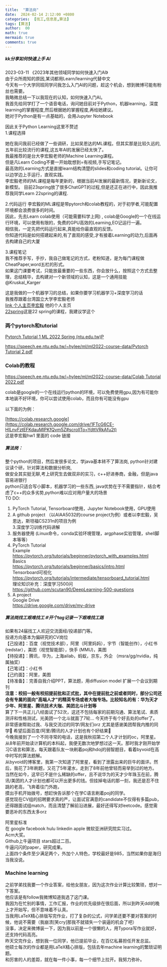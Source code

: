 ```yaml
---
title:  "算法岗"
date:  2024-02-14 2:12:00 +0800
categories:  [找工,信息差,算法] 
tags: [算法]     
author:  00                    
math: true
mermaid: true
comments: true
---
```

##### kk分享如何快速上手 AI
2023-03-11
《2023年其他领域同学如何快速入门AI》<br>
由于众所周知的原因,某词都用Learn/learning代替中文<br>
今天有一个大学同班同学问我怎么入门Al的问题，趁这个机会，想到微博可能有粉丝也需要。<br>
我略微总结一下以我现在的认知，如何快速入门Al。<br>
我首先给同学打了一个语音电话，询问她目前对于Python，机器learning，深度learning的掌握程度,然后根据她的掌握程度,再给她建议。<br>
她对于Python是有一点基础的，会用Jupyter Notebook<br>

因此关于Python Learning这里不赘述<br>
1.课程选择<br>

她在我问我前已经做了一些调研，比如吴恩达的ML课程。但其实那是比较久远的,五年前比较流行的课程,这五年Al的发展已经太快了。<br>
我最推荐的是台大李宏毅老师的Machine Learning课程。<br>
但是凡Learn Coding不要一开始耽想到=有视频,手写记笔记。<br>
最高效的Learning方式是直接learn结构清楚的slides和coding tutorial。让你可以边学边上手运行，直观实践。<br>
李宏毅老师的ML课程是每年更新的，根据当前AI发展的最新情况，更新新论文，新模型。
目前23spring放了很多ChatGPT的过程,但是还正在进行中，因此我推荐我同学Learn 22spring的课程.<br>

2.代码运行
李宏毅的ML课程是带pytorch和colab教程的，对于初学者,可能配置环境都会浪费很多的时间。<br>
因此，先去Learn colab使用（可能需要科学上网) , colab是Google的一个在线运行环境，可以使用有限的，免费的GPU高效的Learning,EO记运行一遍。<br>
相信我，一定先把代码运行起来,真能给你最直观的反馈。<br>
你知道代码是如何搭建起来的,有了直观的感受,才有接着Learning的动力,后面再去构建自己的大厦<br>

3.课程笔记<br>
我不推荐手写，手抄，我自己做笔记的方式，老粉知道，是为每门课程做CheatPaper,word五栏的形式。<br>
如果这门课要考试，只能放最重要的一些东西，你会放什么，按照这个方式去整理，总结精华，去构建对一个新领域的认知，这是一个通用技能<br>
@Kruskal_Karger<br>

这是我做的一个机器学习的总结，如果你要学习机器学习+深度学习的话<br>
我推荐跟着台湾国立大学李宏毅老师<br>
[link 个人主页李宏毅](https://speech.ee.ntu.edu.tw/~hylee/index/.php) 他的个人主页<br>
[22spring](https://speech.ee.ntu.edu.tw/~hylee/ml/2022-spring.php)这是22 spring的课程，我建议学这个<br>

### 两个pytorch和tutorial<br>

[Pytorch Tutorial 1 ML 2022 Spring (ntu.edu.tw)P](https://speech.ee.ntu.edu.tw/~hylee/ml/ml2022-course-data/Pytorch%20Tutorial%201.pdf)<br>

[https://speech.ee.ntu.edu.tw/~hylee/ml/ml2022-course-data/Pytorch Tutorial 2.pdf](https://speech.ee.ntu.edu.tw/~hylee/ml/ml2022-course-data/Pytorch%20Tutorial%202.pdf)<br>

### Colab的教程<br>

[https://speech.ee.ntu.edu.tw/~hylee/ml/ml2022-course-data/Colab Tutorial 2022.pdf](https://speech.ee.ntu.edu.tw/~hylee/ml/ml2022-course-data/Colab%20Tutorial%202022.pdf)<br>

colab是google的一个在线运行python的环境，可以免费使用gpu,因为有可能你本地装不好环境，你可以尝试使用colab，而且你有可能没有gpu<br>

以下面的为例：<br>

[https://colab.research.google](https://colab.research.google.com/drive/1FTcG6CE-HILnvFztEFKdauMIPKfQvm5Z#scrollTo=YdttVRkAfu2t)<br>
这是李宏毅hw1 里面的 code 链接<br>

##### 算法岗：<br>
整个python的项目，然后发很多论文，学java基本转不了算法岗, python针对建议读个研，针对算法和数据分析岗,<br>
做安全其实挺无聊,考上研究生去做双非的实习，c++好进券商，金融，但是java容易进银行<br>
python只适合写小脚本，机器学习的一些东西, java优势在于不需要指针，结合考虑了c++的众多劣势,python难以应对用户量大的场景<br>
TO DO:<br>

1. PyTorch Tutorial, Tensorboard使用，Jupyter Notebook使用，GPU使用<br>
2. A github project （以AIAA5032的course project为例）或者以李宏毅，吴恩达，斯坦福CS231n的项目为例<br>
3.深度学习训练代码讲解<br>
3. 服务器使用 (Linux命令，conda实验环境管理，argphase实验管理，shell脚本等等）<br>
4. PyTorch Tutorial<br>
Example<br>
https://pytorch.org/tutorials/beginner/pytorch_with_examples.html<br>
Basics<br>
https://pytorch.org/tutorials/beginner/basics/intro.html<br>
Tensorboard可视化<br>
https://pytorch.org/tutorials/intermediate/tensorboard_tutorial.html<br>
理论知识补充：深度学习500问<br>
https://github.com/scutan90/DeepLearning-500-questions<br>
5. A project<br>
Google Drive<br>
https://drive.google.com/drive/my-drive<br>


##### 算法岗找工艰难找工＃开个tag记录一下艰难找工路 <br>
如果有24届找工人欢迎交流面经/投递部门等。<br>
投递方向基本为偏研究的CV岗位<br>
【己投递】：百度（视觉技术部），阿里（阿里妈妈），宇节（智能创作），小红书 (redstar），美团（视觉智能部），快手 (MMU)，美图<br>
【待投递】：腾讯，华为，上海ailab，蚂蚁，京东，外企 （msra/gg/nvidia，纯属抽奖）<br>
【己笔试】：小红书<br>
【己约面】：阿里，美图<br>
【待准备】：完善自我介绍PPT，算法题，用diffusion model 扩展一个会议到期刊<br>
**注意：校招一般有校招提前批和正式批，其中在提前批之前或者同时，部分公司还会有专属的面向"高端人才"的精英专场或者大咖专场。比较知名的有：华为天才少年、阿里星、腾讯技术大咖、美团北斗计划等**<br>
算了下一共正儿八经面试了52次，这还不包括每家的前期沟通、算法笔试、素质测评和性格测试，光美团一个北斗就面了7轮... 今天终于有个好去处的offer了。<br>
非常感谢帮助过我、与我交流过的同学/网友们orz 尤其是感谢美团帮我内推的同学🙏 希望后面百度/阿里/腾讯的人才计划也有个好结果🙏<br>
今晚我接到了一个不同寻常的电话，这是我秋招第二个人才计划的oc，阿里星。<br>
从8年前开始读计算机的本科起，我便无数次地梦想过这一天。那时我才刚开始学习C语言和算法，每天跟着队友一块刷着poj和hdoj的弱智题目，看着byvoid在高中时写的算法题解。<br>
从byvoid的博客里，我第一次知道了阿里星，看到了泄露出来的巨牛的面评。然后，我花了3年刷题，又花了5年灌水，走到了8年前他曾轻而易举到过的地方。<br>
当然在如今，这早已不是什么稀缺的offer，且不说华为的天才少年珠玉在前，腾讯/美团的人才计划也都可以开出更多的钱。但挂掉电话的那一刻，我还是忍不住跳的老高，飞奔着往门外跑，<br>
摸出手机开始拨号，想赶快告诉那个在学C语言刷着poj的同学。<br>
感觉现在CV组的招聘要求真的严，让面试官满意的candidate不仅得有多篇pub，还得跟面试组match，而且清楚了解前沿进展，最好还得写对leetcode。感觉需要恶补的东西太多orz<br>

阿里星标准<br>
在 google facebook hulu linkedin apple 微软亚洲研究院实习过。<br>
Acm大奖。<br>
Github上牛逼项目 stars超过二百。<br>
牛逼闪闪的paper，研究成果。<br>
上面四个条件至少满足两个，外加个人特色，学校最好是985，当然如果你是海归当我没说。<br>

### Machine learning

之前学弟找我要一个作业答案，给他女朋友，因为这次作业计算比较繁琐，想对一下答案。<br>
他应该是有follow我微博知道我选了这门课。<br>
我因为在忙别的事情，工作汇报，作业的优先级排在很后面，所以到昨天ddl的晚上才开始写，但不意味着不认真。<br>
当我用LaTeX精心排版写完作业，打了复杂的公式，问学弟还要不要对答案的时候，他说不需要（我崩溃[笑cry]那我不就错失一个装逼的机会了吧）<br>
没事，决定来微博装一下，因为我以前是一个很懒的人，用Typora写作业就好，还支持代码高亮。<br>
昨天交完作业，想到我一位同学，他已提前毕业，在百亿私募担任开发总监。<br>
他硕士每次的作业都是用LaTeX精心排版，包括去年machine learning的繁琐证明题。<br>
和厉害的人的差距，就在每一件小事，每一个细节上拉开。我努力弥补。<br>
